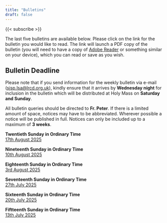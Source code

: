```yaml
---
title: "Bulletins"
draft: false
---
```


{{< subscribe >}}

The last five bulletins are available below. Please click on the link for the bulletin you would like to read. The link will launch a PDF copy of the bulletin (you will need to have a copy of [Adobe Reader](https://get.adobe.com/reader/) or something similar on your device), which you can read or save as you wish.

## Bulletin Deadline

Please note that if you send information for the weekly bulletin via e-mail ([sjsp.lsa@lrcd.org.uk](mailto:sjsp.lsa@lrcd.org.uk)), kindly ensure that it arrives by **Wednesday night** for inclusion in the bulletin which will be distributed at Holy Mass on **Saturday and Sunday**.

All bulletin queries should be directed to **Fr. Peter**. If there is a limited amount of space, notices may have to be abbreviated. Wherever possible a notice will be published in full. Notices can only be included up to a maximum of **3 weeks**.

**Twentieth Sunday in Ordinary Time**  
[17th August 2025](/bulletins/Bulletin170825.pdf)  

**Nineteenth Sunday in Ordinary Time**  
[10th August 2025](/bulletins/Bulletin100825.pdf)  

**Eighteenth Sunday in Ordinary Time**  
[3rd August 2025](/bulletins/Bulletin030825.pdf)  

**Seventeenth Sunday in Ordinary Time**  
[27th July 2025](/bulletins/Bulletin270725.pdf)  

**Sixteenth Sunday in Ordinary Time**  
[20th July 2025](/bulletins/Bulletin200725.pdf)  

**Fiftteenth Sunday in Ordinary Time**  
[13th July 2025](/bulletins/Bulletin130725.pdf)  
